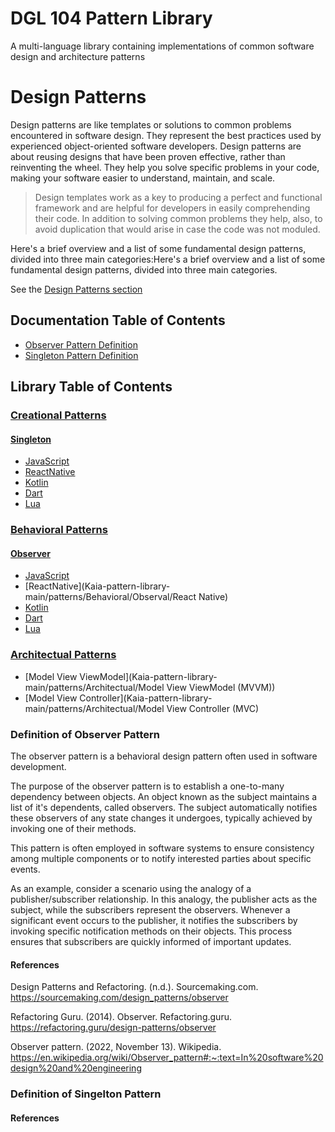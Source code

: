 # DGL 104 Pattern Library
A multi-language library containing implementations of common software design and architecture patterns 

# Design Patterns

Design patterns are like templates or solutions to common problems encountered in software design. They represent the best practices used by experienced object-oriented software developers. Design patterns are about reusing designs that have been proven effective, rather than reinventing the wheel. They help you solve specific problems in your code, making your software easier to understand, maintain, and scale.

> Design templates work as a key to producing a perfect and functional framework and are helpful for developers in easily comprehending their code. In addition to solving common problems they help, also, to avoid duplication that would arise in case the code was not moduled.

Here's a brief overview and a list of some fundamental design patterns, divided into three main categories:Here's a brief overview and a list of some fundamental design patterns, divided into three main categories.

See the [Design Patterns section](./patterns/)


## Documentation Table of Contents
- [Observer Pattern Definition](#observer-pattern)
- [Singleton Pattern Definition](#singleton-pattern)

## Library Table of Contents

### [Creational Patterns](Kaia-pattern-library-main/patterns/Architectual)

#### [Singleton](Kaia-pattern-library-main/patterns/Creational/singleton)
- [JavaScript](Kaia-pattern-library-main/patterns/Creational/singleton/JavaScript)
- [ReactNative](Kaia-pattern-library-main/patterns/Creational/singleton/Kotlin)
- [Kotlin](Kaia-pattern-library-main/patterns/Creational/singleton/Kotlin)
- [Dart](Kaia-pattern-library-main/patterns/Creational/singleton/Dart)
- [Lua](Kaia-pattern-library-main/patterns/Creational/singleton/Lua)

### [Behavioral Patterns](Kaia-pattern-library-main/patterns/Behavioral)

####  [Observer](Kaia-pattern-library-main/patterns/Behavioral/Observal)
- [JavaScript](Kaia-pattern-library-main/patterns/Behavioral/Observal/JavaScript)
- [ReactNative](Kaia-pattern-library-main/patterns/Behavioral/Observal/React Native)
- [Kotlin](Kaia-pattern-library-main/patterns/Behavioral/Observal/Kotlin)
- [Dart](Kaia-pattern-library-main/patterns/Behavioral/Observal/Dart)
- [Lua](Kaia-pattern-library-main/patterns/Behavioral/Observal/Lua)

### [Architectual Patterns](Kaia-pattern-library-main/patterns/Architectual)

- [Model View ViewModel](Kaia-pattern-library-main/patterns/Architectual/Model View ViewModel (MVVM))
- [Model View Controller](Kaia-pattern-library-main/patterns/Architectual/Model View Controller (MVC)




<a id="observer-pattern"></a>

### Definition of Observer Pattern

The observer pattern is a behavioral design pattern often used in software development. 

The purpose of the observer pattern is to establish a one-to-many dependency between objects. An object known as the subject maintains a list of it's dependents, called observers. The subject automatically notifies these observers of any state changes it undergoes, typically achieved by invoking one of their methods.

This pattern is often employed in software systems to ensure consistency among multiple components or to notify interested parties about specific events.

As an example, consider a scenario using the analogy of a publisher/subscriber relationship. In this analogy, the publisher acts as the subject, while the subscribers represent the observers. Whenever a significant event occurs to the publisher, it notifies the subscribers by invoking specific notification methods on their objects. This process ensures that subscribers are quickly informed of important updates.

#### References

Design Patterns and Refactoring. (n.d.). Sourcemaking.com. https://sourcemaking.com/design_patterns/observer

Refactoring Guru. (2014). Observer. Refactoring.guru. https://refactoring.guru/design-patterns/observer

Observer pattern. (2022, November 13). Wikipedia. https://en.wikipedia.org/wiki/Observer_pattern#:~:text=In%20software%20design%20and%20engineering


<a id="#singleton-pattern"></a> 

### Definition of Singelton Pattern

#### References



